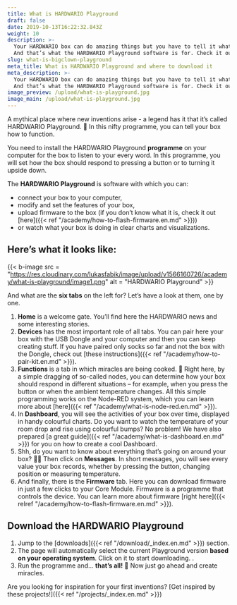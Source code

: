 ```yaml
---
title: What is HARDWARIO Playground
draft: false
date: 2019-10-13T16:22:32.843Z
weight: 10
description: >-
  Your HARDWARIO box can do amazing things but you have to tell it what to do.
  And that’s what the HARDWARIO Playground software is for. Check it out.
slug: what-is-bigclown-playground
meta_title: What is HARDWARIO Playground and where to download it
meta_description: >-
  Your HARDWARIO box can do amazing things but you have to tell it what to do.
  And that’s what the HARDWARIO Playground software is for. Check it out.
image_preview: /upload/what-is-playground.jpg
image_main: /upload/what-is-playground.jpg
---
```

A mythical place where new inventions arise - a legend has it that it’s called HARDWARIO Playground. 🏯 In this nifty programme, you can tell your box how to function.

You need to install the HARDWARIO Playground **programme** on your computer for the box to listen to your every word. In this programme, you will set how the box should respond to pressing a button or to turning it upside down.

The **HARDWARIO Playground** is software with which you can:

* connect your box to your computer,
* modify and set the features of your box,
* upload firmware to the box (if you don’t know what it is, check it out [here]({{< ref "/academy/how-to-flash-firmware.en.md" >}}))
* or watch what your box is doing in clear charts and visualizations.

## Here’s what it looks like:

{{< b-image src = "https://res.cloudinary.com/lukasfabik/image/upload/v1566160726/academy/what-is-playground/image1.png" alt = "HARDWARIO Playground" >}}

And what are the **six tabs** on the left for? Let’s have a look at them, one by one.

1. **Home** is a welcome gate. You’ll find here the HARDWARIO news and some interesting stories.
2. **Devices** has the most important role of all tabs. You can pair here your box with the USB Dongle and your computer and then you can keep creating stuff. If you have paired only socks so far and not the box with the Dongle, check out [these instructions]({{< ref "/academy/how-to-pair-kit.en.md" >}}).
3. **Functions** is a tab in which miracles are being cooked. 🍰 Right here, by a simple dragging of so-called nodes, you can determine how your box should respond in different situations – for example, when you press the button or when the ambient temperature changes. All this simple programming works on the Node-RED system, which you can learn more about [here]({{< ref "/academy/what-is-node-red.en.md" >}}).
4. In **Dashboard**, you will see the activities of your box over time, displayed in handy colourful charts. Do you want to watch the temperature of your room drop and rise using colourful bumps? No problem! We have also prepared [a great guide]({{< ref "/academy/what-is-dashboard.en.md" >}}) for you on how to create a cool Dashboard.
5. Shh, do you want to know about everything that’s going on around your box? 🕵️‍♂️ Then click on **Messages**. In short messages, you will see every value your box records, whether by pressing the button, changing position or measuring temperature.
6. And finally, there is the **Firmware** tab. Here you can download firmware in just a few clicks to your Core Module. Firmware is a programme that controls the device. You can learn more about firmware [right here]({{< relref "/academy/how-to-flash-firmware.en.md" >}}).

## Download the HARDWARIO Playground

1. Jump to the [downloads]({{< ref "/download/_index.en.md" >}}) section.
2. The page will automatically select the current Playground version **based on your operating system**. Click on it to start downloading. .
3. Run the programme and… **that’s all!** 🎉 Now just go ahead and create miracles.

Are you looking for inspiration for your first inventions?
[Get inspired by these projects!]({{< ref "/projects/_index.en.md" >}})
